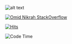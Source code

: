 ![alt text](https://github-readme-stats.vercel.app/api?username=yefangzhou1997&count_private=true&show_icons=true&theme=dracula)

[![Omid Nikrah StackOverflow](https://github-readme-stackoverflow.vercel.app/?userID=13966961&layout=compact&theme=dark)](https://stackoverflow.com/users/13966961)

[![Hits](https://hits.seeyoufarm.com/api/count/incr/badge.svg?url=https%3A%2F%2Fgithub.com%2Fyefangzhou1997&count_bg=%2379C83D&title_bg=%23555555&icon=&icon_color=%23E7E7E7&title=hits&edge_flat=false)](https://hits.seeyoufarm.com)

![Code Time](https://img.shields.io/endpoint?style=flat&url=https://codetime-api.datreks.com/badge/1269?logoColor=white%26project=%26recentMS=0%26showProject=false)

<!---
yefangzhou1997/yefangzhou1997 is a ✨ special ✨ repository because its `README.md` (this file) appears on your GitHub profile.
You can click the Preview link to take a look at your changes.
--->
